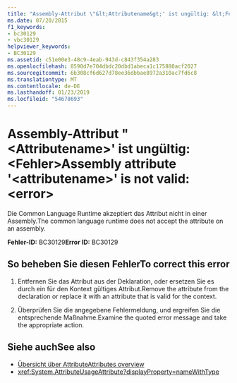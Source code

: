 ```yaml
---
title: "Assembly-Attribut \"&lt;Attributename&gt;' ist ungültig: &lt;Fehler&gt;"
ms.date: 07/20/2015
f1_keywords:
- bc30129
- vbc30129
helpviewer_keywords:
- BC30129
ms.assetid: c51e00e3-48c9-4eab-943d-c843f354a283
ms.openlocfilehash: 8590d7e704dbdc20dbd1abeca1c175880acf2027
ms.sourcegitcommit: 6b308cf6d627d78ee36dbbae8972a310ac7fd6c8
ms.translationtype: MT
ms.contentlocale: de-DE
ms.lasthandoff: 01/23/2019
ms.locfileid: "54678693"
---
```

# <a name="assembly-attribute-ltattributenamegt-is-not-valid-lterrorgt"></a><span data-ttu-id="750ca-102">Assembly-Attribut "&lt;Attributename&gt;' ist ungültig: &lt;Fehler&gt;</span><span class="sxs-lookup"><span data-stu-id="750ca-102">Assembly attribute '&lt;attributename&gt;' is not valid: &lt;error&gt;</span></span>
<span data-ttu-id="750ca-103">Die Common Language Runtime akzeptiert das Attribut nicht in einer Assembly.</span><span class="sxs-lookup"><span data-stu-id="750ca-103">The common language runtime does not accept the attribute on an assembly.</span></span>

<span data-ttu-id="750ca-104">**Fehler-ID:** BC30129</span><span class="sxs-lookup"><span data-stu-id="750ca-104">**Error ID:** BC30129</span></span>

## <a name="to-correct-this-error"></a><span data-ttu-id="750ca-105">So beheben Sie diesen Fehler</span><span class="sxs-lookup"><span data-stu-id="750ca-105">To correct this error</span></span>

1. <span data-ttu-id="750ca-106">Entfernen Sie das Attribut aus der Deklaration, oder ersetzen Sie es durch ein für den Kontext gültiges Attribut.</span><span class="sxs-lookup"><span data-stu-id="750ca-106">Remove the attribute from the declaration or replace it with an attribute that is valid for the context.</span></span>

2. <span data-ttu-id="750ca-107">Überprüfen Sie die angegebene Fehlermeldung, und ergreifen Sie die entsprechende Maßnahme.</span><span class="sxs-lookup"><span data-stu-id="750ca-107">Examine the quoted error message and take the appropriate action.</span></span>

## <a name="see-also"></a><span data-ttu-id="750ca-108">Siehe auch</span><span class="sxs-lookup"><span data-stu-id="750ca-108">See also</span></span>
- [<span data-ttu-id="750ca-109">Übersicht über Attribute</span><span class="sxs-lookup"><span data-stu-id="750ca-109">Attributes overview</span></span>](~/docs/visual-basic/programming-guide/concepts/attributes/index.md)
- <xref:System.AttributeUsageAttribute?displayProperty=nameWithType>
